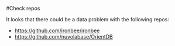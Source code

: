 #Check repos

It looks that there could be a data problem with the following repos:

  * https://github.com/ironbee/ironbee
  * https://github.com/nuvolabase/OrientDB



